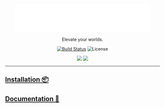<p align="center">
  <a href="https://rorooms.com">
    <picture>
      <source media="(prefers-color-scheme: dark)" srcset="/gh-assets/logo.svg"></source>
      <source media="(prefers-color-scheme: light)" srcset="/gh-assets/logo.svg"></source>
      <img alt="RoRooms" src="/gh-assets/logo.svg" height="90"></img>
    </picture>
  </a>
</p>

<p align="center">
  Elevate your worlds.
</p>

<p align="center">
  <a href="https://github.com/RoRooms/RoRooms/actions"><img src="https://img.shields.io/github/actions/workflow/status/RoRooms/RoRooms/ci.yaml?branch=main" alt="Build Status"></img></a>
  <img title="MIT licensed" alt="License" src="https://img.shields.io/github/license/RoRooms/RoRooms"></img>
</p>

<p align="center">
  <a href="https://x.com/UseRoRooms"><img src="https://img.shields.io/badge/X-000000?style=for-the-badge&logo=x&logoColor=white" /></a>
  <a href="https://rorooms.com/discord"><img src="https://img.shields.io/badge/Discord-5865F2?style=for-the-badge&logo=discord&logoColor=white"></img></a>
</p>

---

## [Installation 📦](https://docs.rorooms.com/intro#installation)

## [Documentation 📄](https://rorooms.com/docs/)
